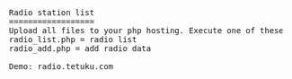 <pre>
  Radio station list
  ==================
  Upload all files to your php hosting. Execute one of these scripts:
  radio_list.php = radio list
  radio_add.php = add radio data
  
  Demo: radio.tetuku.com
</pre>
